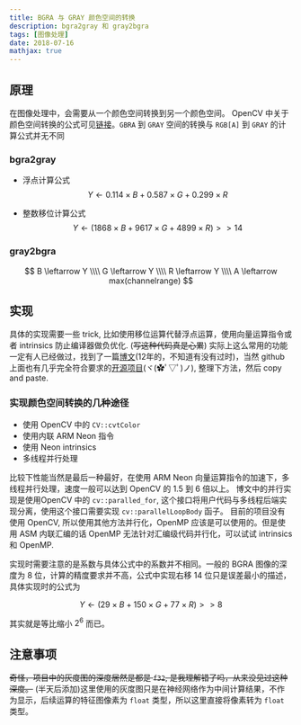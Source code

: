```yaml
---
title: BGRA 与 GRAY 颜色空间的转换
description: bgra2gray 和 gray2bgra
tags: [图像处理]
date: 2018-07-16
mathjax: true
---
```


## 原理

在图像处理中，会需要从一个颜色空间转换到另一个颜色空间。 OpenCV 中关于颜色空间转换的公式可见[链接](https://docs.opencv.org/3.1.0/de/d25/imgproc_color_conversions.html)。`GBRA` 到 `GRAY` 空间的转换与 `RGB[A]` 到 `GRAY` 的计算公式并无不同

### bgra2gray

- 浮点计算公式
  $$
  Y \leftarrow 0.114 \times B + 0.587 \times G + 0.299 \times R
  $$

- 整数移位计算公式
  $$
  Y \leftarrow (1868 \times B + 9617 \times G + 4899 \times R) >> 14
  $$

### gray2bgra

$$
B \leftarrow Y \\\\
G \leftarrow Y \\\\
R \leftarrow Y \\\\
A \leftarrow max(channelrange)
$$

## 实现

具体的实现需要一些 trick, 比如使用移位运算代替浮点运算，使用向量运算指令或者 intrinsics 防止编译器做负优化. (~~写这种代码真是心累~~)
实际上这么常用的功能一定有人已经做过，找到了一篇[博文](https://www.tuicool.com/articles/mYnaMb)(12年的，不知道有没有过时)，当然 github 上面也有几乎完全符合要求的[开源项目](https://github.com/carlj/NEON-ASM-BGRA-to-Grayscale-conversion)(ヾ(✿ﾟ▽ﾟ)ノ), 整理下方法，然后 copy and paste.

### 实现颜色空间转换的几种途径

- 使用 OpenCV 中的 `CV::cvtColor`
- 使用内联 ARM Neon 指令
- 使用 Neon intrinsics
- 多线程并行处理

比较下性能当然是最后一种最好，在使用 ARM Neon 向量运算指令的加速下，多线程并行处理，速度一般可以达到 OpenCV 的 1.5 到 6 倍以上。
博文中的并行实现是使用OpenCV 中的 `cv::paralled_for`, 这个接口将用户代码与多线程后端实现分离，使用这个接口需要实现 `cv::parallelLoopBody` 函子。
目前的项目没有使用 OpenCV, 所以使用其他方法并行化，OpenMP 应该是可以使用的。但是使用 ASM 内联汇编的话 OpenMP 无法针对汇编级代码并行化，可以试试 intrinsics 和 OpenMP.

实现时需要注意的是系数与具体公式中的系数并不相同。一般的 BGRA 图像的深度为 8 位，计算的精度要求并不高，公式中实现右移 14 位只是误差最小的描述，具体实现时的公式为

$$
Y \leftarrow (29 \times B + 150 \times G + 77 \times R) >> 8
$$

其实就是等比缩小 $2^6$ 而已。

## 注意事项

~~奇怪，项目中的灰度图的深度居然是都是 `f32`, 是我理解错了吗，从来没见过这种深度。~~
(半天后添加)这里使用的灰度图只是在神经网络作为中间计算结果，不作为显示，后续运算的特征图像素为 `float` 类型，所以这里直接将像素转为 `float` 类型。
